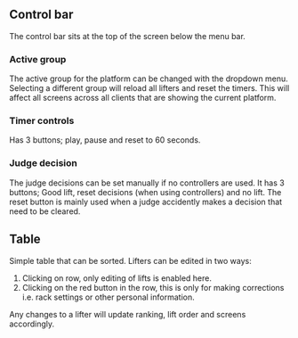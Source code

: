 ## Control bar

The control bar sits at the top of the screen below the menu bar.

### Active group

The active group for the platform can be changed with the dropdown menu. Selecting a different group will reload all lifters and reset the timers. This will affect all screens across all clients that are showing the current platform.

### Timer controls

Has 3 buttons; play, pause and reset to 60 seconds.

### Judge decision

The judge decisions can be set manually if no controllers are used. It has 3 buttons; Good lift, reset decisions (when using controllers) and no lift.
The reset button is mainly used when a judge accidently makes a decision that need to be cleared.

## Table

Simple table that can be sorted. Lifters can be edited in two ways:

1. Clicking on row, only editing of lifts is enabled here.
2. Clicking on the red button in the row, this is only for making corrections i.e. rack settings or other personal information.

Any changes to a lifter will update ranking, lift order and screens accordingly.
